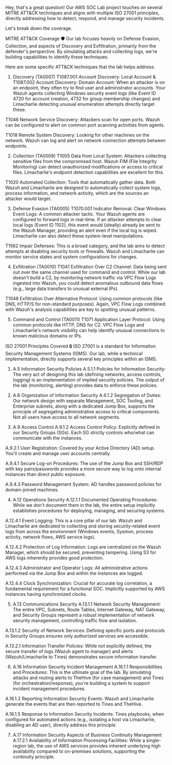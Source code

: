 Hey, that's a great question! Our AWS SOC Lab project touches on several MITRE ATT&CK techniques and aligns with multiple ISO 27001 principles, directly addressing how to detect, respond, and manage security incidents.

Let's break down the coverage.

MITRE ATT&CK Coverage 🛡️
Our lab focuses heavily on Defense Evasion, Collection, and aspects of Discovery and Exfiltration, primarily from the defender's perspective. By simulating attacks and collecting logs, we're building capabilities to identify these techniques.

Here are some specific ATT&CK techniques that the lab helps address:

1. Discovery (TA0007)
T1087.001 Account Discovery: Local Account & T1087.002 Account Discovery: Domain Account: When an attacker is on an endpoint, they often try to find user and administrator accounts. Your Wazuh agents collecting Windows security event logs (like Event ID 4720 for account creation, 4732 for group membership changes) and Limacharlie detecting unusual enumeration attempts directly target these.

T1046 Network Service Discovery: Attackers scan for open ports. Wazuh can be configured to alert on common port scanning activities from agents.


T1018 Remote System Discovery: Looking for other machines on the network. Wazuh can log and alert on network connection attempts between endpoints.


2. Collection (TA0009)
T1005 Data from Local System: Attackers collecting sensitive files from the compromised host. Wazuh FIM (File Integrity Monitoring) can detect unauthorized modifications or access to critical files. Limacharlie's endpoint detection capabilities are excellent for this.


T1020 Automated Collection: Tools that automatically gather data. Both Wazuh and Limacharlie are designed to automatically collect system logs, process information, and network activity, which are the sources an attacker would target.

3. Defense Evasion (TA0005)
T1070.001 Indicator Removal: Clear Windows Event Logs: A common attacker tactic. Your Wazuh agents are configured to forward logs in real-time. If an attacker attempts to clear local logs (Event ID 1102), this event would (ideally) already be sent to the Wazuh Manager, providing an alert even if the local log is wiped. Limacharlie can also detect these system-level manipulations.

T1562 Impair Defenses: This is a broad category, and the lab aims to detect attempts at disabling security tools or firewalls. Wazuh and Limacharlie can monitor service states and system configurations for changes.


4. Exfiltration (TA0010)
T1041 Exfiltration Over C2 Channel: Data being sent out over the same channel used for command and control. While our lab doesn't build a C2, by monitoring network traffic via VPC Flow Logs ingested into Wazuh, you could detect anomalous outbound data flows (e.g., large data transfers to unusual external IPs).

T1048 Exfiltration Over Alternative Protocol: Using common protocols (like DNS, HTTP/S for non-standard purposes). Again, VPC Flow Logs combined with Wazuh's analysis capabilities are key to spotting unusual patterns.

5. Command and Control (TA0011)
T1071 Application Layer Protocol: Using common protocols like HTTP, DNS for C2. VPC Flow Logs and Limacharlie's network visibility can help identify unusual connections to known malicious domains or IPs.

ISO 27001 Principles Covered 🔒
ISO 27001 is a standard for Information Security Management Systems (ISMS). Our lab, while a technical implementation, directly supports several key principles within an ISMS.

1. A.5 Information Security Policies
A.5.1.1 Policies for Information Security: The very act of designing this lab (defining networks, access controls, logging) is an implementation of implied security policies. The output of the lab (monitoring, alerting) provides data to enforce these policies.

2. A.6 Organization of Information Security
A.6.1.2 Segregation of Duties: Our network design with separate Management, SOC Tooling, and Enterprise subnets, along with a dedicated Jump Box, supports the principle of segregating administrative access to critical components. Not all users have access to all network segments.

3. A.9 Access Control
A.9.1.2 Access Control Policy: Explicitly defined in our Security Groups (SGs). Each SG strictly controls who/what can communicate with the instances.

A.9.2.1 User Registration: Covered by your Active Directory (AD) setup. You'll create and manage user accounts centrally.

A.9.4.1 Secure Log-on Procedures: The use of the Jump Box and SSH/RDP with key pairs/passwords provides a more secure way to log onto internal instances than direct public exposure.

A.9.4.3 Password Management System: AD handles password policies for domain-joined machines.

4. A.12 Operations Security
A.12.1.1 Documented Operating Procedures: While we don't document them in the lab, the entire setup implicitly establishes procedures for deploying, managing, and securing systems.

A.12.4.1 Event Logging: This is a core pillar of our lab. Wazuh and Limacharlie are dedicated to collecting and storing security-related event logs from across the environment (Windows events, Sysmon, process activity, network flows, AWS service logs).

A.12.4.2 Protection of Log Information: Logs are centralized on the Wazuh Manager, which should be secured, preventing tampering. Using S3 for AWS logs inherently provides good protection.

A.12.4.3 Administrator and Operator Logs: All administrative actions performed via the Jump Box and within the instances are logged.

A.12.4.4 Clock Synchronization: Crucial for accurate log correlation, a fundamental requirement for a functional SOC. Implicitly supported by AWS instances having synchronized clocks.

5. A.13 Communications Security
A.13.1.1 Network Security Management: The entire VPC, Subnets, Route Tables, Internet Gateway, NAT Gateway, and Security Groups represent a robust implementation of network security management, controlling traffic flow and isolation.

A.13.1.2 Security of Network Services: Defining specific ports and protocols in Security Groups ensures only authorized services are accessible.

A.13.2.1 Information Transfer Policies: While not explicitly defined, the secure transfer of logs (Wazuh agent to manager) and alerts (Wazuh/Limacharlie to Tines) demonstrates secure information transfer.

6. A.16 Information Security Incident Management
A.16.1.1 Responsibilities and Procedures: This is the ultimate goal of the lab. By simulating attacks and routing alerts to TheHive (for case management) and Tines (for orchestration/response), you're building a system to support incident management procedures.

A.16.1.2 Reporting Information Security Events: Wazuh and Limacharlie generate the events that are then reported to Tines and TheHive.

A.16.1.5 Response to Information Security Incidents: Tines playbooks, when configured for automated actions (e.g., isolating a host via Limacharlie, disabling an AD user), directly address this principle.

7. A.17 Information Security Aspects of Business Continuity Management
A.17.2.1 Availability of Information Processing Facilities: While a single-region lab, the use of AWS services provides inherent underlying high availability compared to on-premises solutions, supporting the continuity principle.
